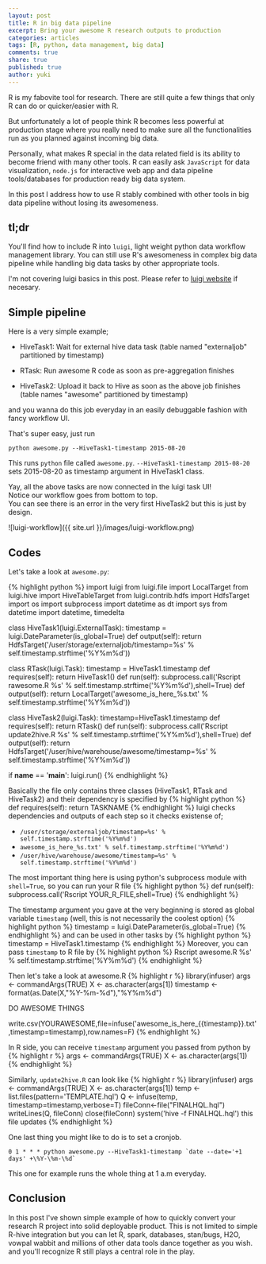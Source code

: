 ```yaml
---
layout: post
title: R in big data pipeline
excerpt: Bring your awesome R research outputs to production
categories: articles
tags: [R, python, data management, big data]
comments: true
share: true
published: true
author: yuki
---
```


<span class = "dropcap">R</span> is my fabovite tool for research. There are still quite a few things that only R can do or quicker/easier with R.

But unfortunately a lot of people think R becomes less powerful at production stage where you really need to make sure all the functionalities run as you planned against incoming big data.

Personally, what makes R special in the data related field is its ability to become friend with many other tools. R can easily ask `JavaScript` for data visualization, `node.js` for interactive web app and data pipeline tools/databases for production ready big data system.

In this post I address how to use R stably combined with other tools in big data pipeline without losing its awesomeness.

## tl;dr
You'll find how to include R into `luigi`, light weight python data workflow management library. You can still use R's awesomeness in complex big data pipeline while handling big data tasks by other appropriate tools.

I'm not covering luigi basics in this post. Please refer to [luigi website](http://luigi.readthedocs.org/en/latest/index.html) if necesary.

## Simple pipeline
Here is a very simple example;

* HiveTask1: Wait for external hive data task (table named "externaljob" partitioned by timestamp)

* RTask: Run awesome R code as soon as pre-aggregation finishes

* HiveTask2: Upload it back to Hive as soon as the above job finishes (table names "awesome" partitioned by timestamp)

and you wanna do this job everyday in an easily debuggable fashion with fancy workflow UI.

That's super easy, just run 
  
```
python awesome.py --HiveTask1-timestamp 2015-08-20
```


This runs `python` file called `awesome.py`. `--HiveTask1-timestamp 2015-08-20` sets 2015-08-20 as timestamp argument in HiveTask1 class.




Yay, all the above tasks are now connected in the luigi task UI!  
Notice our workflow goes from bottom to top.  
You can see there is an error in the very first HiveTask2 but this is just by design.

![luigi-workflow]({{ site.url }}/images/luigi-workflow.png)


## Codes
Let's take a look at `awesome.py`:  

{% highlight python %}
import luigi
from luigi.file import LocalTarget
from luigi.hive import HiveTableTarget
from luigi.contrib.hdfs import HdfsTarget
import os
import subprocess
import datetime as dt
import sys
from datetime import datetime, timedelta


class HiveTask1(luigi.ExternalTask):
    timestamp = luigi.DateParameter(is_global=True)
    def output(self):
        return HdfsTarget('/user/storage/externaljob/timestamp=%s' % self.timestamp.strftime('%Y%m%d'))

class RTask(luigi.Task):
    timestamp = HiveTask1.timestamp
    def requires(self):
        return HiveTask1()
    def run(self):
        subprocess.call('Rscript rawesome.R %s' % self.timestamp.strftime('%Y%m%d'),shell=True)
    def output(self):
        return LocalTarget('awesome_is_here_%s.txt' % self.timestamp.strftime('%Y%m%d'))

class HiveTask2(luigi.Task):
    timestamp=HiveTask1.timestamp
    def requires(self):
        return RTask()
    def run(self):
        subprocess.call('Rscript update2hive.R %s' % self.timestamp.strftime('%Y%m%d'),shell=True)
    def output(self):
        return HdfsTarget('/user/hive/warehouse/awesome/timestamp=%s' % self.timestamp.strftime('%Y%m%d'))


if __name__ == '__main__':
    luigi.run()
{% endhighlight %}


Basically the file only contains three classes (HiveTask1, RTask and HiveTask2) and their dependency is specified by
{% highlight python %}
def requires(self):
        return TASKNAME
{% endhighlight %}
luigi checks dependencies and outputs of each step so it checks existense of;

- `/user/storage/externaljob/timestamp=%s' % self.timestamp.strftime('%Y%m%d')`
- `awesome_is_here_%s.txt' % self.timestamp.strftime('%Y%m%d')`
- `/user/hive/warehouse/awesome/timestamp=%s' % self.timestamp.strftime('%Y%m%d')`

The most important thing here is using python's subprocess module with `shell=True`, so you can run your R file
{% highlight python %}
def run(self):
        subprocess.call('Rscript YOUR_R_FILE,shell=True)
{% endhighlight %}

The timestamp argument you gave at the very beginning is stored as global variable `timestamp` (well, this is not necessarily the coolest option)
{% highlight python %}
timestamp = luigi.DateParameter(is_global=True)
{% endhighlight %}
and can be used in other tasks by
{% highlight python %}
timestamp = HiveTask1.timestamp
{% endhighlight %}
Moreover, you can pass `timestamp` to R file by
{% highlight python %}
Rscript awesome.R %s' % self.timestamp.strftime('%Y%m%d')
{% endhighlight %}


Then let's take a look at awesome.R
{% highlight r %}
library(infuser)
args <- commandArgs(TRUE)
X <- as.character(args[1])
timestamp <- format(as.Date(X,"%Y-%m-%d"),"%Y%m%d")

DO AWESOME THINGS

write.csv(YOURAWESOME,file=infuse('awesome_is_here_{{timestamp}}.txt',timestamp=timestamp),row.names=F)
{% endhighlight %}

In R side, you can receive `timestamp` argument you passed from python by
{% highlight r %}
args <- commandArgs(TRUE)
X <- as.character(args[1])
{% endhighlight %}

Similarly, `update2hive.R` can look like
{% highlight r %}
library(infuser)
args <- commandArgs(TRUE)
X <- as.character(args[1])
temp <- list.files(pattern='TEMPLATE.hql')
Q <- infuse(temp, timestamp=timestamp,verbose=T)
fileConn<-file("FINALHQL.hql")
writeLines(Q, fileConn)
close(fileConn)
system('hive -f FINALHQL.hql')
this file updates 
{% endhighlight %}


One last thing you might like to do is to set a cronjob.

```
0 1 * * * python awesome.py --HiveTask1-timestamp `date --date='+1 days' +\%Y-\%m-\%d`
```
This one for example runs the whole thing at 1 a.m everyday.

## Conclusion

In this post I've shown simple example of how to quickly convert your research R project into solid deployable product.
This is not limited to simple R-hive integration but you can let R, spark, databases, stan/bugs, H2O, vowpal wabbit and millions of other data tools dance together as you wish. and you'll recognize R still plays a central role in the play.

